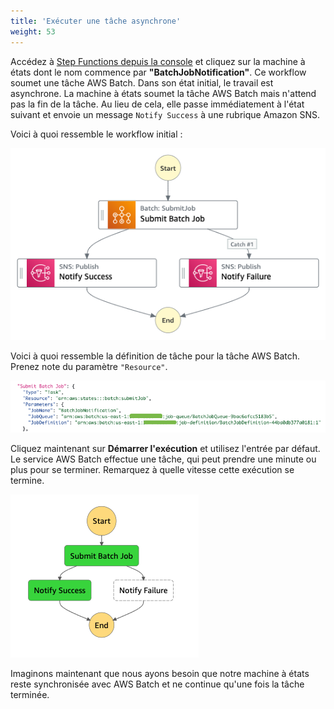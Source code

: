 ```yaml
---
title: 'Exécuter une tâche asynchrone'
weight: 53
---
```

Accédez à [Step Functions depuis la console](https://console.aws.amazon.com/states/home) et cliquez sur la machine à états dont le nom commence par **"BatchJobNotification"**. Ce workflow soumet une tâche AWS Batch. Dans son état initial, le travail est asynchrone. La machine à états soumet la tâche AWS Batch mais n'attend pas la fin de la tâche. Au lieu de cela, elle passe immédiatement à l'état suivant et envoie un message `Notify Success` à une rubrique Amazon SNS.

Voici à quoi ressemble le workflow initial :

![workflow initial du module 3](/static/img/module-3/initial-workflow.png)

Voici à quoi ressemble la définition de tâche pour la tâche AWS Batch. Prenez note du paramètre `"Resource"`.

![Code module 3](/static/img/module-3/initial-code.png)

Cliquez maintenant sur **Démarrer l'exécution** et utilisez l'entrée par défaut. Le service AWS Batch effectue une tâche, qui peut prendre une minute ou plus pour se terminer. Remarquez à quelle vitesse cette exécution se termine.

![Graph initial](/static/img/module-3/initial-graph.png)

Imaginons maintenant que nous ayons besoin que notre machine à états reste synchronisée avec AWS Batch et ne continue qu'une fois la tâche terminée.
